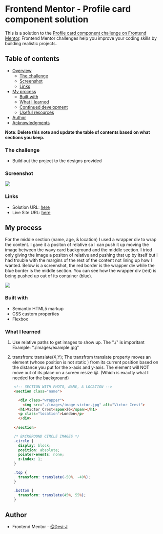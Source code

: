 # Frontend Mentor - Profile card component solution

This is a solution to the [Profile card component challenge on Frontend Mentor](https://www.frontendmentor.io/challenges/profile-card-component-cfArpWshJ). Frontend Mentor challenges help you improve your coding skills by building realistic projects. 

## Table of contents

- [Overview](#overview)
  - [The challenge](#the-challenge)
  - [Screenshot](#screenshot)
  - [Links](#links)
- [My process](#my-process)
  - [Built with](#built-with)
  - [What I learned](#what-i-learned)
  - [Continued development](#continued-development)
  - [Useful resources](#useful-resources)
- [Author](#author)
- [Acknowledgments](#acknowledgments)

**Note: Delete this note and update the table of contents based on what sections you keep.**

### The challenge

- Build out the project to the designs provided

### Screenshot

![]("./images/screenshot.png")

### Links

- Solution URL: [here](https://www.frontendmentor.io/solutions/profile-card-component-html-css-BkGegSQBq)
- Live Site URL: [here](https://desi-j.github.io/profile-card-component/)

## My process
  For the middle section (name, age, & location) I used a wrapper div to wrap the content. I gave it a positon of relative so I can push it up moving the image between the wavy card background and the middle section. I tried only giving the image a positon of relative and pushing that up by itself but I had trouble with the margins of the rest of the content not lining up how I wanted. Below is a screenshot, the red border is the wrapper div while the blue border is the middle section. You can see how the wrapper div (red) is being pushed up out of its container (blue).

![]("./images/borders.png")

### Built with

- Semantic HTML5 markup
- CSS custom properties
- Flexbox


### What I learned
1. Use relative paths to get images to show up. The "./" is imporitant
   Example:  "./images/example.jpg"

2. transfrom: translate(X,Y);
   The transfrom translate property moves an element (whose position is not static ) from its current position based on the distance you put for the x-axis and y-axis. The element will NOT move out of its place on a screen resize 😀. (Which is exactly what I needed for the background)
 

```html
    <!-- SECTION WITH PHOTO, NAME, & LOCATION -->
    <section class="name">

      <div class="wrapper">
        <img src="./images/image-victor.jpg" alt="Victor Crest">
      <h1>Victor Crest<span>26</span></h1>
      <p class="location">London</p>
      </div>
  
    </section>
```
```css
    /* BACKGROUND CIRCLE IMAGES */
    .circle {
      display: block;
      position: absolute;
      pointer-events: none;
      z-index: 1;
    }

    .top {
      transform: translate(-50%, -40%);
    }

    .bottom {
      transform: translate(45%, 55%);
    }

```

## Author

- Frontend Mentor - [@Desi-J](https://www.frontendmentor.io/profile/Desi-J)

